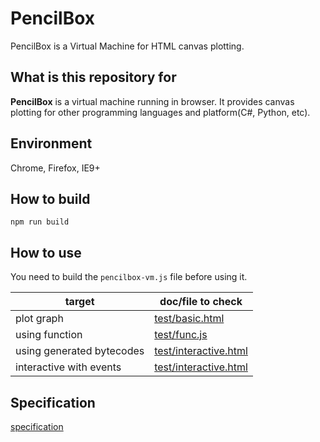# PencilBox
PencilBox is a Virtual Machine for HTML canvas plotting.

## What is this repository for
**PencilBox** is a virtual machine running in browser. It provides canvas plotting for other programming languages and platform(C#, Python, etc).

## Environment
Chrome, Firefox, IE9+

## How to build
```npm
npm run build
```

## How to use
You need to build the `pencilbox-vm.js` file before using it.

| target | doc/file to check |
| --- | --- |
| plot graph | [test/basic.html](https://github.com/pencilbox-vm/runtime/blob/master/test/basic.html) |
| using function | [test/func.js](https://github.com/pencilbox-vm/runtime/blob/master/test/func.js) |
| using generated bytecodes | [test/interactive.html](https://github.com/pencilbox-vm/runtime/blob/master/test/interactive.html) |
| interactive with events | [test/interactive.html](https://github.com/pencilbox-vm/runtime/blob/master/test/interactive.html) |

## Specification
[specification](https://github.com/pencilbox-vm/runtime/blob/master/spec.md)